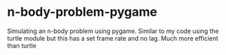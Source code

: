 # n-body-problem-pygame
Simulating an n-body problem using pygame. Similar to my code using the turtle module but this has a set frame rate and no lag. Much more efficient than turtle

